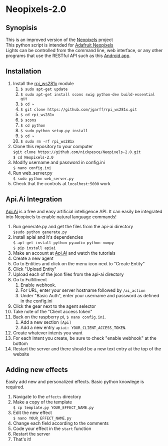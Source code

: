 # Neopixels-2.0
## Synopisis
This is an improved version of the <a href="http://github.com/nickpesce/neopixels">Neopixels</a> project</br>
This python script is intended for <a href="https://www.adafruit.com/products/1138">Adafruit Neopixels</a></br>
Lights can  be controlled from the command line, web interface, or any other programs that use the RESTful API such as this <a href="http://github.com/nickpesce/NeopixelAndroidApp">Android app</a>.</br>
## Installation
<ol>
<li>Install the <a href="https://github.com/jgarff/rpi_ws281x">rpi_ws281x</a> module
  <ol>
  <li><code>$ sudo apt-get update</code></li>
  <li><code>$ sudo apt-get install scons swig python-dev build-essential git</code></li>
  <li><code>$ cd ~</code></li>
  <li><code>$ git clone https://github.com/jgarff/rpi_ws281x.git</code></li>
  <li><code>$ cd rpi_ws281x</code></li>
  <li><code>$ scons</code></li>
  <li><code>$ cd python</code></li>
  <li><code>$ sudo python setup.py install</code></li>
  <li><code>$ cd ~</code></li>
  <li><code>$ sudo rm -rf rpi_ws281x</code></li>
  </ol>
</li>
<li>Clone this repository to your computer<br/>
<code>$git clone https://github.com/nickpesce/Neopixels-2.0.git</code><br/><code>$ cd Neopixels-2.0</code></li>
<li>Modify username and password in config.ini<br/><code>$ nano config.ini</code></li>
<li>Run web_server.py<br/><code>$ sudo python web_server.py</code></li>
<li>Check that the controls at <code>localhost:5000</code> work</li>
</ol>

## Api.Ai Integration
<a href="https://api.ai/Api.Ai">Api.Ai</a> is a free and easy artificial intelligence API. It can easily be integrated into Neopixels to enable natural language commands!
<ol>
<li>Run generate.py and get the files from the api-ai directory<br/>
<code>$sudo python generate.py</code></li>
<li>Install apiai and it's dependencies<br/>
<code>$ apt-get install python-pyaudio python-numpy</code><br/>
<code>$ pip install apiai</code></li>
<li>Make an account at <a href="https://console.api.ai/api-client/#/signup">Api.Ai</a> and watch the tutorials</li>
<li>Create a new agent</li>
<li>Go to Entities and click on the menu icon next to "Create Entity"</li>
<li>Click "Upload Entity"</li>
<li>Upload each of the json files from the api-ai directory</li>
<li>Go to Fulfillment
  <ol>
  <li>Enable webhook.</li>
  <li>For URL, enter your server hostname followed by <code>/ai_action</code></li>
  <li>Under "Basic Auth", enter your username and password as defined in the config.ini</li>
  </ol>
</li>
<li>Click the gear next to the agent selector</li>
<li>Take note of the "Client access token"</li>
<li>Back on the raspberry pi, <code>$ nano config.ini</code>.
  <ol>
  <li>Add a new section <code>[Api]</code></li>
  <li>Add a new entry <code>apiai: YOUR_CLIENT_ACCESS_TOKEN</code>.
  </ol>
<li>Create whatever intents you want</li>
<li>For each intent you create, be sure to check "enable webhook" at the bottom</li>
<li>Restart the server and there should be a new text entry at the top of the website</li>
</ol>

## Adding new effects
Easily add new and personalized effects. Basic python knowlege is required.
<ol>
<li>Navigate to the <code>effects</code> directory</li>
<li>Make a copy of the template<br/>
<code>$ cp template.py YOUR_EFFECT_NAME.py</code></li>
<li>Edit the new effect<br/>
<code>$ nano YOUR_EFFECT_NAME.py</code></li>
<li>Change each field according to the comments</li>
<li>Code your effect in the <code>start</code> function</li>
<li>Restart the server</li>
<li>That's it!</li>
</ol>
